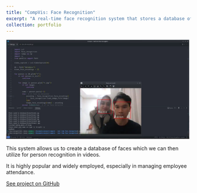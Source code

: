 ```yaml
---
title: "CompVis: Face Recognition"
excerpt: "A real-time face recognition system that stores a database of faces and identifies them in video streams. Widely used for employee attendance systems.<br/><img src='/images/projects/face_recognition.png' style='max-width: 100%; height: auto; margin-top: 12px;'>"
collection: portfolio
---
```


<p style="margin-top: 16px;">
  <img src="/images/projects/face_recognition.png" style="max-width: 500px; height: auto;">
</p>

This system allows us to create a database of faces which we can then utilize for person recognition in videos.  

It is highly popular and widely employed, especially in managing employee attendance.

[See project on GitHub](https://github.com/danjelito/real-time-face-recognition)